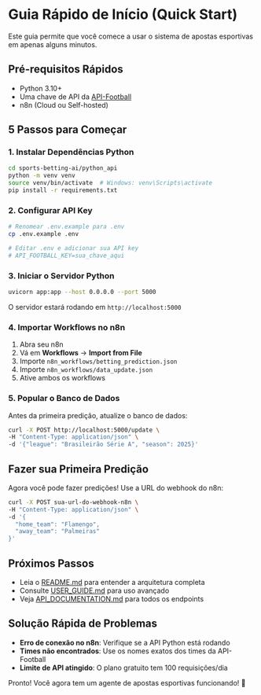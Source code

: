 # Guia Rápido de Início (Quick Start)

Este guia permite que você comece a usar o sistema de apostas esportivas em apenas alguns minutos.

## Pré-requisitos Rápidos

-   Python 3.10+
-   Uma chave de API da [API-Football](https://www.api-football.com/)
-   n8n (Cloud ou Self-hosted)

## 5 Passos para Começar

### 1. Instalar Dependências Python

```bash
cd sports-betting-ai/python_api
python -m venv venv
source venv/bin/activate  # Windows: venv\Scripts\activate
pip install -r requirements.txt
```

### 2. Configurar API Key

```bash
# Renomear .env.example para .env
cp .env.example .env

# Editar .env e adicionar sua API key
# API_FOOTBALL_KEY=sua_chave_aqui
```

### 3. Iniciar o Servidor Python

```bash
uvicorn app:app --host 0.0.0.0 --port 5000
```

O servidor estará rodando em `http://localhost:5000`

### 4. Importar Workflows no n8n

1. Abra seu n8n
2. Vá em **Workflows** → **Import from File**
3. Importe `n8n_workflows/betting_prediction.json`
4. Importe `n8n_workflows/data_update.json`
5. Ative ambos os workflows

### 5. Popular o Banco de Dados

Antes da primeira predição, atualize o banco de dados:

```bash
curl -X POST http://localhost:5000/update \
-H "Content-Type: application/json" \
-d '{"league": "Brasileirão Série A", "season": 2025}'
```

## Fazer sua Primeira Predição

Agora você pode fazer predições! Use a URL do webhook do n8n:

```bash
curl -X POST sua-url-do-webhook-n8n \
-H "Content-Type: application/json" \
-d '{
  "home_team": "Flamengo",
  "away_team": "Palmeiras"
}'
```

## Próximos Passos

-   Leia o [README.md](./README.md) para entender a arquitetura completa
-   Consulte [USER_GUIDE.md](./docs/USER_GUIDE.md) para uso avançado
-   Veja [API_DOCUMENTATION.md](./docs/API_DOCUMENTATION.md) para todos os endpoints

## Solução Rápida de Problemas

-   **Erro de conexão no n8n**: Verifique se a API Python está rodando
-   **Times não encontrados**: Use os nomes exatos dos times da API-Football
-   **Limite de API atingido**: O plano gratuito tem 100 requisições/dia

Pronto! Você agora tem um agente de apostas esportivas funcionando! 🎉

